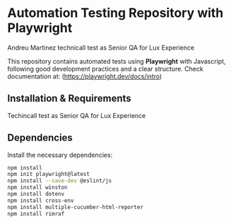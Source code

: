 # Automation Testing Repository with Playwright

Andreu Martinez technicall test as Senior QA for Lux Experience

This repository contains automated tests using **Playwright** with Javascript, following good development practices and a clear structure.
Check documentation at: (https://playwright.dev/docs/intro)

## Installation & Requirements
Techincall test as Senior QA for Lux Experience

## Dependencies

Install the necessary dependencies:

```bash
npm install
npm init playwright@latest
npm install --save-dev @eslint/js
npm install winston
npm install dotenv
npm install cross-env
npm install multiple-cucumber-html-reporter
npm install rimraf
```
